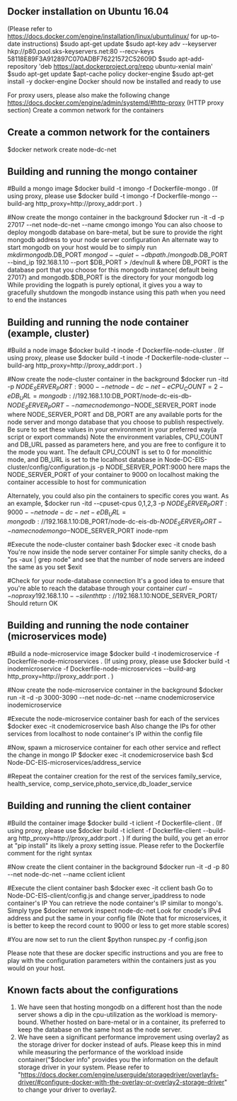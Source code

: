 Docker installation on Ubuntu 16.04
-----------------------------------
(Please refer to https://docs.docker.com/engine/installation/linux/ubuntulinux/ for up-to-date instructions)
$sudo apt-get update
$sudo apt-key adv --keyserver hkp://p80.pool.sks-keyservers.net:80 --recv-keys 58118E89F3A912897C070ADBF76221572C52609D
$sudo apt-add-repository 'deb https://apt.dockerproject.org/repo ubuntu-xenial main'
$sudo apt-get update
$apt-cache policy docker-engine
$sudo apt-get install -y docker-engine
Docker should now be installed and ready to use

For proxy users, please also make the following change
https://docs.docker.com/engine/admin/systemd/#http-proxy (HTTP proxy section)
Create a common network for the containers

Create a common network for the containers
------------------------------------------
$docker network create node-dc-net

Building and running the mongo container
--------------------------------------
#Build a mongo image
$docker build -t imongo -f Dockerfile-mongo .
(If using proxy, please use
$docker build -t imongo -f Dockerfile-mongo --build-arg http_proxy=http://proxy_addr:port . )

#Now create the mongo container in the background
$docker run -it -d -p 27017 --net node-dc-net --name cmongo imongo
You can also choose to deploy mongodb database on bare-metal, but be sure to provide the right mongodb address to your node server configuration
An alternate way to start mongodb on your host would be to simply run
$mkdir mongodb.$DB_PORT
$mongod --quiet --dbpath ./mongodb.$DB_PORT --bind_ip 192.168.1.10 --port $DB_PORT > /dev/null &
where DB_PORT is the database port that you choose for this mongodb instance( default being 27017) and mongodb.$DB_PORT is the directory for your mongodb log
While providing the logpath is purely optional, it gives you a way to gracefully shutdown the mongodb instance using this path when you need to end the instances

Building and running the node container (example, cluster)
---------------------------------------------------------
#Build a node image
$docker build -t inode -f Dockerfile-node-cluster .
(If using proxy, please use
$docker build -t inode -f Dockerfile-node-cluster --build-arg http_proxy=http://proxy_addr:port . )

#Now create the node-cluster container in the background
$docker run -itd -p $NODE_SERVER_PORT:9000 --net node-dc-net -e CPU_COUNT=2 -e DB_URL=mongodb://192.168.1.10:$DB_PORT/node-dc-eis-db-$NODE_SERVER_PORT --name cnodemongo-$NODE_SERVER_PORT inode
where NODE_SERVER_PORT and DB_PORT are any available ports for the node server and mongo database that you choose to publish respectively. Be sure to set these values in your environment in your preferred way(a script or export commands)
Note the environment variables, CPU_COUNT and DB_URL passed as parameters here, and you are free to configure it to the mode you want. The default CPU_COUNT is set to 0 for monolithic mode, and DB_URL is set to the localhost database in Node-DC-EIS-cluster/config/configuration.js
-p NODE_SERVER_PORT:9000 here maps the NODE_SERVER_PORT of your container to 9000 on localhost making the container accessible to host for communication

Alternately, you could also pin the containers to specific cores you want. As an example,
$docker run -itd --cpuset-cpus 0,1,2,3 -p $NODE_SERVER_PORT:9000 --net node-dc-net -e DB_URL=mongodb://192.168.1.10:$DB_PORT/node-dc-eis-db-$NODE_SERVER_PORT --name cnodemongo-$NODE_SERVER_PORT inode-npm

#Execute the node-cluster container bash
$docker exec -it cnode bash
You're now inside the node server container
For simple sanity checks, do a "ps -aux | grep node" and see that the number of node servers are indeed the same as you set
$exit

#Check for your node-database connection
It's a good idea to ensure that you're able to reach the database through your container
$curl --noproxy 192.168.1.10 --silent http://192.168.1.10:$NODE_SERVER_PORT/
Should return OK

Building and running the node container (microservices mode)
------------------------------------------------------------

#Build a node-microservice image
$docker build -t inodemicroservice -f Dockerfile-node-microservices . 
(If using proxy, please use $docker build -t inodemicroservice -f Dockerfile-node-microservices --build-arg http_proxy=http://proxy_addr:port . )

#Now create the node-microservice container in the background
$docker run -it -d -p 3000-3090 --net node-dc-net --name cnodemicroservice inodemicroservice

#Execute the node-microservice container bash for each of the services
$docker exec -it cnodemicroservice bash 
Also change the IPs for other services from localhost to node container's IP within the config file

#Now, spawn a microservice container for each other service and reflect the change in mongo IP
$docker exec -it cnodemicroservice bash
$cd Node-DC-EIS-microservices/address_service

#Repeat the container creation for the rest of the services 
family_service, health_service, comp_service,photo_service,db_loader_service

Building and running the client container
-----------------------------------------

#Build the container image
$docker build -t iclient -f Dockerfile-client .
(If using proxy, please use
$docker build -t iclient -f Dockerfile-client --build-arg http_proxy=http://proxy_addr:port . )
If during the build, you get an error at "pip install" its likely a proxy setting issue. Please refer to the Dockerfile comment for the right syntax

#Now create the client container in the background
$docker run -it -d -p 80 --net node-dc-net --name cclient iclient

#Execute the client container bash
$docker exec -it cclient bash
Go to Node-DC-EIS-client/config.js and change server_ipaddress to node container's IP 
You can retrieve the node container's IP similar to mongo's. Simply type $docker network inspect node-dc-net
Look for cnode's IPv4 address and put the same in your config file
(Note that for microservices, it is better to keep the record count to 9000 or less to get more stable scores)

#You are now set to run the client
$python runspec.py -f config.json 

Please note that these are docker specific instructions and you are free to play with the configuration parameters within the containers just as you would on your host.

Known facts about the configurations
--------------------------------------
1. We have seen that hosting mongodb on a different host than the node server shows a dip in the cpu-utilization as the workload is memory-bound. Whether hosted on bare-metal or in a container, its preferred to keep the database on the same host as the node server.
2. We have seen a significant performance improvement using overlay2 as the storage driver for docker instead of aufs. Please keep this in mind while measuring the performance of the workload inside container("$docker info" provides you the information on the default storage driver in your system. Please refer to "https://docs.docker.com/engine/userguide/storagedriver/overlayfs-driver/#configure-docker-with-the-overlay-or-overlay2-storage-driver" to change your driver to overlay2.
